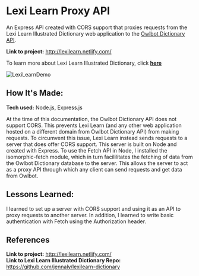 # Lexi Learn Proxy API
An Express API created with CORS support that proxies requests from the Lexi Learn Illustrated Dictionary web application to the <a href="https://owlbot.info/">Owlbot Dictionary API</a>. 

**Link to project:** http://lexilearn.netlify.com/ <br>

To learn more about Lexi Learn Illustrated Dictionary, click <a href="https://github.com/jennaly/lexilearn-dictionary">**here**</a>

![LexiLearnDemo](https://user-images.githubusercontent.com/106183040/196015252-9b87ed1c-a8a2-482e-9f12-de26cc0ea2aa.gif)

## How It's Made:

**Tech used:** Node.js, Express.js 

At the time of this documentation, the Owlbot Dictionary API does not support CORS. This prevents Lexi Learn (and any other web application hosted on a different domain from Owlbot Dictionary API) from making requests. To circumvent this issue, Lexi Learn instead sends requests to a server that does offer CORS support. This server is built on Node and created with Express. To use the Fetch API in Node, I installed the isomorphic-fetch module, which in turn facililitates the fetching of data from the Owlbot Dictionary database to the server. This allows the server to act as a proxy API through which any client can send requests and get data from Owlbot. 

## Lessons Learned:

I learned to set up a server with CORS support and using it as an API to proxy requests to another server. In addition, I learned to write basic authentication with Fetch using the Authorization header.

## References
**Link to project:** http://lexilearn.netlify.com/ <br>
**Link to Lexi Learn Illustrated Dictionary Repo:** https://github.com/jennaly/lexilearn-dictionary
